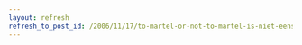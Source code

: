 ```yaml
---
layout: refresh
refresh_to_post_id: /2006/11/17/to-martel-or-not-to-martel-is-niet-eens-een-vraag
---
```

